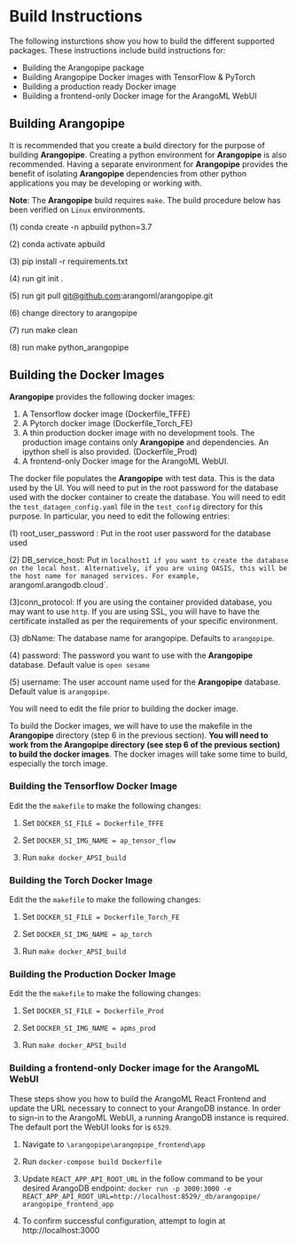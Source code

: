 # Build Instructions
The following insturctions show you how to build the different supported packages.
These instructions include build instructions for:
 * Building the Arangopipe package
 * Building Arangopipe Docker images with TensorFlow & PyTorch
 * Building a production ready Docker image
 * Building a frontend-only Docker image for the ArangoML WebUI

## Building Arangopipe

It is recommended that you create a build directory for the purpose of building **Arangopipe**. Creating a python environment for **Arangopipe** is also recommended. Having a separate environment for **Arangopipe**  provides the benefit of isolating **Arangopipe** dependencies from other python applications you may be developing or working with.

**Note**: The **Arangopipe** build requires `make`. The build procedure below has been verified on `Linux` environments. 

(1) conda create -n apbuild python=3.7

(2) conda activate apbuild

(3) pip install -r requirements.txt

(4) run git init .

(5) run git pull git@github.com:arangoml/arangopipe.git

(6) change directory to arangopipe

(7) run make clean

(8) run make python_arangopipe

## Building the Docker Images
**Arangopipe** provides the following docker images:

1. A Tensorflow docker image (Dockerfile_TFFE)
2. A Pytorch docker image (Dockerfile_Torch_FE)
3. A thin production docker image  with no  development tools. The production image contains only **Arangopipe** and dependencies. An ipython shell is also provided. (Dockerfile_Prod)
4. A frontend-only Docker image for the ArangoML WebUI.

The docker file populates the **Arangopipe** with test data. This is the data used by the UI. You will need to put in the root password for the database used with the docker container to create the database. You will need to edit the `test_datagen_config.yaml` file in the `test_config` directory for this purpose. In particular, you need to edit the following entries:

  (1) root_user_password : Put in the root user password for the database used
  
  (2) DB_service_host: Put in `localhost1 if you want to create the database on the local host. Alternatively, if you are using OASIS, this will be the host name for managed services. For example, `arangoml.arangodb.cloud`.

 (3)conn_protocol: If you are using the container provided database, you may want to use `http`. If you are using SSL, you will have to have the certificate installed as per the requirements of your specific environment.

  (3) dbName: The database name for arangopipe. Defaults to `arangopipe`.

  (4) password: The password you want to use with the **Arangopipe** database. Default value is `open sesame`

  (5) username: The user account name used for the **Arangopipe** database. Default value is `arangopipe`.

You will need to edit the file prior to building the docker image.
  
To build the Docker images, we will have to use the makefile in the **Arangopipe** directory (step 6 in the previous section). **You will need to work from the Arangopipe directory (see step 6 of the previous section) to build the docker images**. The docker images will take some time to build, especially the torch image.



### Building the Tensorflow Docker Image
Edit the the `makefile` to make the following changes:

1. Set `DOCKER_SI_FILE = Dockerfile_TFFE`

2. Set `DOCKER_SI_IMG_NAME = ap_tensor_flow`

3. Run `make docker_APSI_build`


### Building the Torch Docker Image
Edit the the `makefile` to make the following changes:

1. Set `DOCKER_SI_FILE = Dockerfile_Torch_FE`

2. Set `DOCKER_SI_IMG_NAME = ap_torch`

3. Run `make docker_APSI_build`


### Building the Production Docker Image
Edit the the `makefile` to make the following changes:

1. Set `DOCKER_SI_FILE = Dockerfile_Prod`

2. Set `DOCKER_SI_IMG_NAME = apms_prod`

3. Run `make docker_APSI_build`


### Building a frontend-only Docker image for the ArangoML WebUI 
These steps show you how to build the ArangoML React Frontend and update the URL necessary to connect to your ArangoDB instance. 
In order to sign-in to the ArangoML WebUI, a running ArangoDB instance is required. The default port the WebUI looks for is `6529`.

1. Navigate to `\arangopipe\arangopipe_frontend\app`

2. Run `docker-compose build Dockerfile`

3. Update `REACT_APP_API_ROOT_URL` in the follow command to be your desired ArangoDB endpoint:
 `docker run -p 3000:3000 -e REACT_APP_API_ROOT_URL=http://localhost:8529/_db/arangopipe/ arangopipe_frontend_app`

4. To confirm successful configuration, attempt to login at http://localhost:3000



